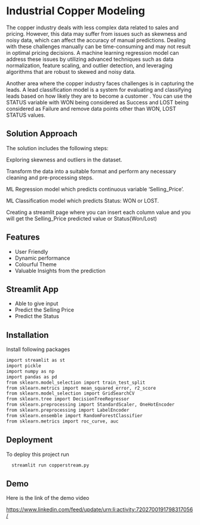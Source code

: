
# Industrial Copper Modeling

The copper industry deals with less complex data related to sales and pricing. However, this data may suffer from issues such as skewness and noisy data, which can affect the accuracy of manual predictions. Dealing with these challenges manually can be time-consuming and may not result in optimal pricing decisions. A machine learning regression model can address these issues by utilizing advanced techniques such as data normalization, feature scaling, and outlier detection, and leveraging algorithms that are robust to skewed and noisy data. 

Another area where the copper industry faces challenges is in capturing the leads. A lead classification model is a system for evaluating and classifying leads based on how likely they are to become a customer . You can use the STATUS variable with WON being considered as Success and LOST being considered as Failure and remove data points other than WON, LOST STATUS values.



## Solution Approach

The solution includes the following steps:

Exploring skewness and outliers in the dataset.

Transform the data into a suitable format and perform any necessary cleaning and pre-processing steps.

ML Regression model which predicts continuous variable ‘Selling_Price’.

ML Classification model which predicts Status: WON or LOST.

Creating a streamlit page where you can insert each column value and you will get the Selling_Price predicted value or Status(Won/Lost)

## Features

- User Friendly
- Dynamic performance
- Colourful Theme
- Valuable Insights from the prediction
## Streamlit App

- Able to give input
- Predict the Selling Price
- Predict the Status
## Installation

Install following packages

```bash
import streamlit as st
import pickle
import numpy as np
import pandas as pd
from sklearn.model_selection import train_test_split
from sklearn.metrics import mean_squared_error, r2_score
from sklearn.model_selection import GridSearchCV
from sklearn.tree import DecisionTreeRegressor
from sklearn.preprocessing import StandardScaler, OneHotEncoder
from sklearn.preprocessing import LabelEncoder
from sklearn.ensemble import RandomForestClassifier
from sklearn.metrics import roc_curve, auc
```
    
## Deployment

To deploy this project run

```bash
  streamlit run copperstream.py
```


## Demo

Here is the link of the demo video


https://www.linkedin.com/feed/update/urn:li:activity:7202700191798317056/